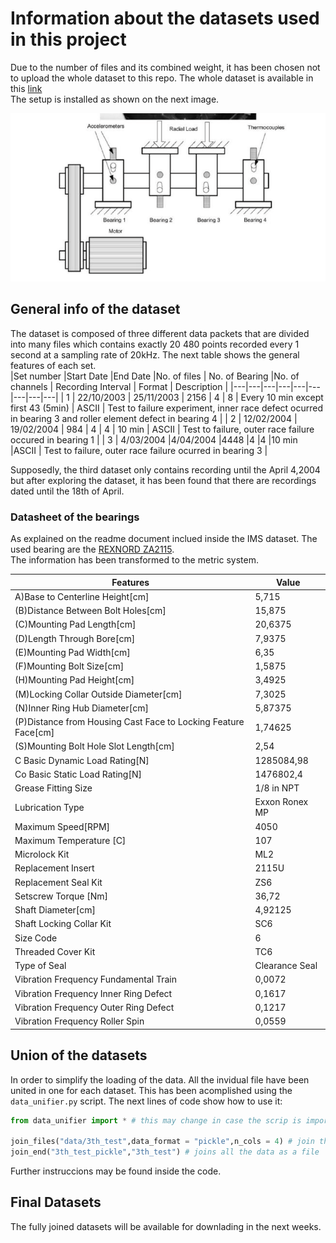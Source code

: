 # Information about the datasets used in this project
Due to the number of files and its combined weight, it has been chosen not to
upload the whole dataset to this repo. The whole dataset is available in this 
[link](https://ti.arc.nasa.gov/tech/dash/groups/pcoe/prognostic-data-repository/#bearing)  
The setup is installed as shown on the next image.


![Setup](img/setup.png)
## General info of the dataset  
The dataset is composed of three different data packets that are divided into many files which
contains exactly 20 480 points recorded every 1 second at a sampling rate of 20kHz.
The next table shows the general features of each set.  
|Set number   |Start Date   |End Date   |No. of files   | No. of Bearing   |No. of channels   | Recording Interval  | Format  | Description  |
|---|---|---|---|---|---|---|---|---|
| 1  | 22/10/2003  | 25/11/2003  | 2156  | 4  | 8  | Every 10 min except first 43 (5min)  | ASCII  |  Test to failure experiment, inner race defect ocurred in bearing 3 and roller element defect in bearing 4 |
| 2  | 12/02/2004  | 19/02/2004  | 984  | 4  | 4  | 10 min   | ASCII  | Test to failure, outer race failure occured in bearing 1  |
| 3 | 4/03/2004 |4/04/2004 |4448 |4 |4 |10 min |ASCII | Test to failure, outer race failure ocurred in bearing 3 |

Supposedly, the third dataset only contains recording until the April 4,2004 but after exploring the dataset, it has been found that there are recordings dated until the 18th of April.
### Datasheet of the bearings
As explained on the readme document inclued inside the IMS dataset. The used bearing are the [REXNORD ZA2115](https://www.rexnord.com/Products/za2115).  
The information has been transformed to the metric system.

| Features                                                       | Value          |
|----------------------------------------------------------------|----------------|
| A)Base to Centerline Height[cm]                                | 5,715          |
| (B)Distance Between Bolt Holes[cm]                             | 15,875         |
| (C)Mounting Pad Length[cm]                                     | 20,6375        |
| (D)Length Through Bore[cm]                                     | 7,9375         |
| (E)Mounting Pad Width[cm]                                      | 6,35           |
| (F)Mounting Bolt Size[cm]                                      | 1,5875         |
| (H)Mounting Pad Height[cm]                                     | 3,4925         |
| (M)Locking Collar Outside Diameter[cm]                         | 7,3025         |
| (N)Inner Ring Hub Diameter[cm]                                 | 5,87375        |
| (P)Distance from Housing Cast Face to Locking Feature Face[cm] | 1,74625        |
| (S)Mounting Bolt Hole Slot Length[cm]                          | 2,54           |
| C Basic Dynamic Load Rating[N]                                 | 1285084,98     |
| Co Basic Static Load Rating[N]                                 | 1476802,4      |
| Grease Fitting Size                                            | 1/8 in NPT     |
| Lubrication Type                                               | Exxon Ronex MP |
| Maximum Speed[RPM]                                             | 4050           |
| Maximum Temperature [C]                                        | 107            |
| Microlock Kit                                                  | ML2            |
| Replacement Insert                                             | 2115U          |
| Replacement Seal Kit                                           | ZS6            |
| Setscrew Torque [Nm]                                           | 36,72          |
| Shaft Diameter[cm]                                             | 4,92125        |
| Shaft Locking Collar Kit                                       | SC6            |
| Size Code                                                      | 6              |
| Threaded Cover Kit                                             | TC6            |
| Type of Seal                                                   | Clearance Seal |
| Vibration Frequency Fundamental Train                          | 0,0072         |
| Vibration Frequency Inner Ring Defect                          | 0,1617         |
| Vibration Frequency Outer Ring Defect                          | 0,1217         |
| Vibration Frequency Roller Spin                                | 0,0559         |
## Union of the datasets 
In order to simplify the loading of the data. All the invidual file have been united in one for each dataset. This has been acomplished using the ```data_unifier.py``` script. The next lines of code show how to use it:
```python
from data_unifier import * # this may change in case the scrip is imported in a different way

join_files("data/3th_test",data_format = "pickle",n_cols = 4) # join the files into 10 different datasets to ease memory usage
join_end("3th_test_pickle","3th_test") # joins all the data as a file
```
Further instruccions may be found inside the code.
## Final Datasets
The fully joined datasets will be available for downlading in the next weeks.